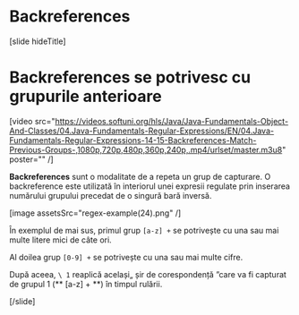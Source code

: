 # Backreferences

[slide hideTitle]

# Backreferences se potrivesc cu grupurile anterioare

[video src="https://videos.softuni.org/hls/Java/Java-Fundamentals-Object-And-Classes/04.Java-Fundamentals-Regular-Expressions/EN/04.Java-Fundamentals-Regular-Expressions-14-15-Backreferences-Match-Previous-Groups-,1080p,720p,480p,360p,240p,.mp4/urlset/master.m3u8" poster="" /]

 **Backreferences** sunt o modalitate de a repeta un grup de capturare. O backreference  este utilizată în interiorul unei expresii regulate prin inserarea numărului grupului precedat de o singură bară inversă.

[image assetsSrc="regex-example(24).png" /]

În exemplul de mai sus, primul grup `[a-z] +` se potrivește cu una sau mai multe litere mici de câte ori.

Al doilea grup `[0-9] +` se potrivește cu una sau mai multe cifre.

După aceea, `\ 1` reaplică același„ șir de corespondență ”care va fi capturat de grupul 1 (** [a-z] + **) în timpul rulării.

[/slide]